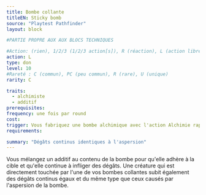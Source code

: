 ```yaml
---
title: Bombe collante
titleEN: Sticky bomb
source: "Playtest Pathfinder"
layout: block

#PARTIE PROPRE AUX AUX BLOCS TECHNIQUES

#Action: (rien), 1/2/3 (1/2/3 action[s]), R (réaction), L (action libre)
action: L
type: don
level: 10
#Rareté : C (commun), PC (peu commun), R (rare), U (unique)
rarity: C

traits:
  - alchimiste
  - additif
prerequisites: 
frequency: une fois par round
cost:
trigger: Vous fabriquez une bombe alchimique avec l'action Alchimie rapide.
requirements:

summary: "Dégâts continus identiques à l'aspersion"
---
```


Vous mélangez un additif au contenu de la bombe pour qu'elle adhère à la cible et qu'elle continue à infliger des dégâts. Une créature qui est directement touchée par l'une de vos bombes collantes subit également des dégâts continus égaux et du même type que ceux causés par l'aspersion de la bombe.